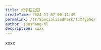 ```yaml
---
title: 纪念性公园
createTime: 2024-11-07 00:12:49
permalink: /tr/SpecializedPark/fJXfypGq/
author: sunshang-hl
description: xxxx
---
```


xxxx